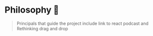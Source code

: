 # Philosophy 🤔

> Principals that guide the project
> include link to react podcast and Rethinking drag and drop
